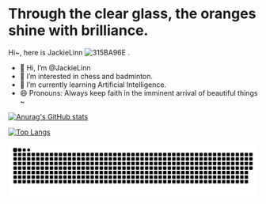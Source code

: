 # Through the clear glass, the oranges shine with brilliance.

Hi~, here is JackieLinn ![315BA96E](https://github.com/user-attachments/assets/b8b0375e-91e3-47c8-b9d8-9a280a689838)
.

- 👋 Hi, I’m @JackieLinn
- 👀 I’m interested in chess and badminton.
- 🌱 I’m currently learning Artificial Intelligence.
- 😄 Pronouns: Always keep faith in the imminent arrival of beautiful things ~

[![Anurag's GitHub stats](https://github-readme-stats.vercel.app/api?username=JackieLinn&show_icons=true&theme=gruvbox)](https://github.com/anuraghazra/github-readme-stats)

[![Top Langs](https://github-readme-stats.vercel.app/api/top-langs/?username=JackieLinn&layout=donut-vertical&theme=gruvbox&langs_count=10)](https://github.com/anuraghazra/github-readme-stats)

![snake](https://raw.githubusercontent.com/JackieLinn/JackieLinn/output/github-contribution-grid-snake.svg)
